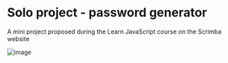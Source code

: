 <h1> Solo project - password generator </h1>

<p> A mini project proposed during the Learn JavaScript course on the Scrimba website </p>

![image](https://github.com/user-attachments/assets/6b88cae5-24b8-4575-b4f5-83a69be35f16)
